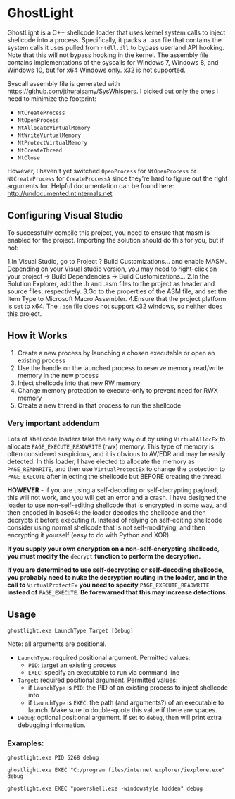 # GhostLight
GhostLight is a C++ shellcode loader that uses kernel system calls to inject shellcode into a process. 
Specifically, it packs a `.asm` file that contains the system calls it uses pulled from `ntdll.dll` to bypass userland API hooking. 
Note that this will not bypass hooking in the kernel. The assembly file contains implementations of the syscalls for Windows 7, Windows 8, and Windows 10, but for x64 Windows only. x32 is not supported.

Syscall assembly file is generated with https://github.com/jthuraisamy/SysWhispers. I picked out only the ones I need to minimize the footprint:
* `NtCreateProcess`
* `NtOpenProcess`
* `NtAllocateVirtualMemory`
* `NtWriteVirtualMemory`
* `NtProtectVirtualMemory`
* `NtCreateThread`
* `NtClose`

However, I haven't yet switched `OpenProcess` for `NtOpenProcess` or `NtCreateProcess` for `CreateProcessA` since they're hard to figure out the right arguments for.
Helpful documentation can be found here: http://undocumented.ntinternals.net

## Configuring Visual Studio 
To successfully compile this project, you need to ensure that masm is enabled for the project. Importing the solution should do this for you, but if not:

1.In Visual Studio, go to Project ? Build Customizations... and enable MASM. Depending on your Visual studio version, you may need to right-click on your project -> Build Dependencies -> Build Customizations... 
2.In the Solution Explorer, add the .h and .asm files to the project as header and source files, respectively.
3.Go to the properties of the ASM file, and set the Item Type to Microsoft Macro Assembler.
4.Ensure that the project platform is set to x64. The `.asm` file does not support x32 windows, so neither does this project.


## How it Works
1. Create a new process by launching a chosen executable or open an existing process
2. Use the handle on the launched process to reserve memory read/write memory in the new process
3. Inject shellcode into that new RW memory
4. Change memory protection to execute-only to prevent need for RWX memory
5. Create a new thread in that process to run the shellcode


### Very important addendum
Lots of shellcode loaders take the easy way out by using `VirtualAllocEx` to allocate `PAGE_EXECUTE_READWRITE` (rwx) memory. This type of memory is often considered suspicious, 
and it is obvious to AV/EDR and may be easily detected.
In this loader, I have elected to allocate the memory as `PAGE_READWRITE`, and then use `VirtualProtectEx` to change the protection to `PAGE_EXECUTE` after injecting the shellcode but
BEFORE creating the thread. 

**HOWEVER** - if you are using a self-decoding or self-decrypting payload, this will not work, and you will get an error and a crash. I have designed the loader to use non-self-editing 
shellcode that is encrypted in some way, and then encoded in base64: the loader decodes the shellcode and then decrypts it before executing it. Instead of relying on self-editing shellcode
consider using normal shellcode that is not self-modifying, and then encrypting it yourself (easy to do with Python and XOR).

**If you supply your own encryption on a non-self-encrypting shellcode, you must modify the** `decrypt` **function to perform the decryption.**

**If you are determined to use self-decrypting or self-decoding shellcode, you probably need to nuke the decryption routing in the loader, and in the call to** `VirtualProtectEx` 
**you need to specify** `PAGE_EXECUTE_READWRITE` **instead of** `PAGE_EXECUTE`. **Be forewarned that this may increase detections.**

## Usage
```
ghostlight.exe LaunchType Target [Debug]
```

Note: all arguments are positional.
* `LaunchType`: required positional argument. Permitted values:
	* `PID`: target an existing process
	* `EXEC`: specify an executable to run via command line
* `Target`: required positional argument. Permitted values:
	* if `LaunchType` is `PID`: the PID of an existing process to inject shellcode into
	* if `LaunchType` is `EXEC`: the path (and arguments?) of an executable to launch. Make sure to double-quote this value if there are spaces.
* `Debug`: optional positional argument. If set to `debug`, then will print extra debugging information.

### Examples:
```
ghostlight.exe PID 5268 debug

ghostlight.exe EXEC "C:/program files/internet explorer/iexplore.exe" debug

ghostlight.exe EXEC "powershell.exe -windowstyle hidden" debug
```